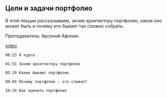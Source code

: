 ## Цели и задачи портфолио

В этой лекции рассказываем, зачем архитектору портфолио, какое оно может быть и почему его бывает так сложно собрать. 

Преподаватель: Арсений Афонин.

[video](https://player.softculture.cc/embed/PRT/PRT_41.9.11_L1-2_About_Goals_and_Objectives)

```chapters
00:23 О курсе 

01:51 Зачем архитектору портфолио

05:29 Какие бывают портфолио

08:04 Почему портфолио — это сложно?

10:34 Как оценить портфолио
```